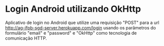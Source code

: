 # Login Android utilizando OkHttp

Aplicativo de login no Android que utilize uma requisição "POST" para a url 
http://ag-ifpb-sgd-server.herokuapp.com/login
usando os parâmetros do formulário "email" e "password" e "OkHttp" como tecnologia de comunicação HTTP.
